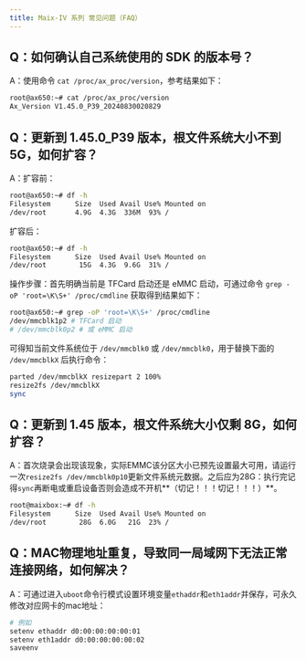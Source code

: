 ```yaml
---
title: Maix-IV 系列 常见问题（FAQ）
---
```


## Q：如何确认自己系统使用的 SDK 的版本号？

A：使用命令 `cat /proc/ax_proc/version`，参考结果如下：
```bash
root@ax650:~# cat /proc/ax_proc/version
Ax_Version V1.45.0_P39_20240830020829
```

## Q：更新到 1.45.0_P39 版本，根文件系统大小不到 5G，如何扩容？

A：扩容前：
```bash
root@ax650:~# df -h
Filesystem      Size  Used Avail Use% Mounted on
/dev/root       4.9G  4.3G  336M  93% /
```

扩容后：
```bash
root@ax650:~# df -h
Filesystem      Size  Used Avail Use% Mounted on
/dev/root        15G  4.3G  9.6G  31% /
```

操作步骤：首先明确当前是 TFCard 启动还是 eMMC 启动，可通过命令 `grep -oP 'root=\K\S+' /proc/cmdline` 获取得到结果如下：
```bash
root@ax650:~# grep -oP 'root=\K\S+' /proc/cmdline
/dev/mmcblk1p2 # TFCard 启动
# /dev/mmcblk0p2 # 或 eMMC 启动
```
可得知当前文件系统位于 `/dev/mmcblk0` 或 `/dev/mmcblk0`，用于替换下面的 `/dev/mmcblkX` 后执行命令：
```bash
parted /dev/mmcblkX resizepart 2 100%
resize2fs /dev/mmcblkX
sync
```

## Q：更新到 1.45 版本，根文件系统大小仅剩 8G，如何扩容？

A：首次烧录会出现该现象，实际EMMC该分区大小已预先设置最大可用，请运行一次`resize2fs /dev/mmcblk0p10`更新文件系统元数据。之后应为28G：执行完记得`sync`再断电或重启设备否则会造成不开机**（切记！！！切记！！！）**。
```bash
root@maixbox:~# df -h
Filesystem      Size  Used Avail Use% Mounted on
/dev/root        28G  6.0G   21G  23% /
```

## Q：MAC物理地址重复，导致同一局域网下无法正常连接网络，如何解决？

A：可通过进入`uboot`命令行模式设置环境变量`ethaddr`和`eth1addr`并保存，可永久修改对应网卡的mac地址：
```bash
# 例如
setenv ethaddr d0:00:00:00:00:01
setenv eth1addr d0:00:00:00:00:02
saveenv
```